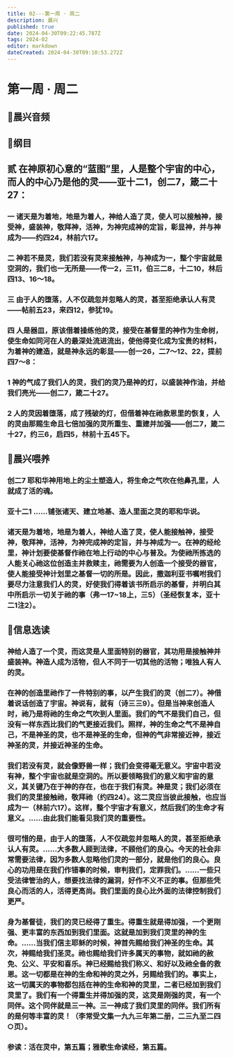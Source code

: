 ```yaml
---
title: 02---第一周 · 周二
description: 晨兴
published: true
date: 2024-04-30T09:22:45.787Z
tags: 2024-02
editor: markdown
dateCreated: 2024-04-30T09:10:53.272Z
---
```


# 第一周 · 周二
## 🎵晨兴音频

## 📖纲目

## 贰   在神原初心意的“蓝图”里，人是整个宇宙的中心，而人的中心乃是他的灵——亚十二1，创二7，箴二十27：

### 一   诸天是为着地，地是为着人，神给人造了灵，使人可以接触神，接受神，盛装神，敬拜神，活神，为神完成神的定旨，彰显神，并与神成为——约四24，林前六17。

### 二   神若不是灵，我们若没有灵来接触神，与神成为一，整个宇宙就是空洞的，我们也一无所是——传一2，三11，伯三二8，十二10，林后四13、16～18。

### 三   由于人的堕落，人不仅疏忽并忽略人的灵，甚至拒绝承认人有灵——帖前五23，来四12，参犹19。

### 四   人是器皿，原该借着操练他的灵，接受在基督里的神作为生命树，使生命如同河在人的最深处流进流出，使他得变化成为宝贵的材料，为着神的建造，就是神永远的彰显——创一26，二7～12、22，提前四7～8：

### 1   神的气成了我们人的灵，我们的灵乃是神的灯，以盛装神作油，并给我们亮光——创二7，箴二十27。

### 2   人的灵因着堕落，成了残破的灯，但借着神在祂救恩里的恢复，人的灵由那赐生命且七倍加强的灵所重生、重建并加强——创二7，箴二十27，约三6，启四5，林前十五45下。

## 📖晨兴喂养

### 创二7    耶和华神用地上的尘土塑造人，将生命之气吹在他鼻孔里，人就成了活的魂。

### 亚十二1    ……铺张诸天、建立地基、造人里面之灵的耶和华说。

### 诸天是为着地，地是为着人，神给人造了灵，使人能接触神，接受神，敬拜神，活神，为神完成神的定旨，并与神成为一。在神的经纶里，神计划要使基督作祂在地上行动的中心与普及。为使祂所拣选的人能关心祂这位创造主并救赎主，祂需要为人创造一个接受的器官，使人能接受神计划里之基督一切的所是。因此，撒迦利亚书嘱咐我们要尽力注意我们人的灵，好使我们得着该书所启示的基督，并明白其中所启示一切关于祂的事（弗一17~18上，三5）（圣经恢复本，亚十二1注2）。

## 📖信息选读

### 神给人造了一个灵，而这灵是人里面特别的器官，其功用是接触神并盛装神。神造人成为活物，但人不同于一切其他的活物；唯独人有人的灵。

### 在神的创造里祂作了一件特别的事，以产生我们的灵（创二7）。神借着说话创造了宇宙。神说有，就有（诗三三9）。但是当神来创造人时，祂乃是将祂的生命之气吹到人里面。我们的气不是我们自己，但没有一样东西比我们的气更接近我们。照样，神的生命之气不是神自己，不是神圣的灵，也不是神圣的生命，但神的气非常接近神，接近神圣的灵，并接近神圣的生命。

### 我们若没有灵，就会像野兽一样；我们会变得毫无意义。宇宙中若没有神，整个宇宙也就是空洞的。所以要领略我们的意义和宇宙的意义，其关键乃在于神的存在，也在于我们有灵。神是灵；我们必须在我们的灵里接触祂，敬拜祂（约四24）。这二灵应当彼此接触，也应当成为一（林前六17）。这样，整个宇宙才有意义，然后我们的生命才有意义。……由此我们能看见我们灵的重要性。

### 很可惜的是，由于人的堕落，人不仅疏忽并忽略人的灵，甚至拒绝承认人有灵。……大多数人顾到法律，不顾他们的良心。今天的社会非常需要法律，因为多数人忽略他们灵的一部分，就是他们的良心。良心的功用是在我们作错事的时候，审判我们，定罪我们。……一些只受法律管治的人，想要找法律的漏洞，好作不义不正的事。但那些凭良心而活的人，活得更高尚。我们里面的良心比外面的法律控制我们更严。

### 身为基督徒，我们的灵已经得了重生。得重生就是得加强，一个更刚强、更丰富的东西加到我们里面。这就是加到我们灵里的神的生命。……当我们信主耶稣的时候，神首先赐给我们神圣的生命。其次，神赐给我们圣灵。祂也赐给我们许多属天的事物，就如祂的赦免、公义、平安和喜乐。神已经赐给我们称义、和好以及祂全备的救恩。这一切都是在神的生命和神的灵之外，另赐给我们的。事实上，这一切属天的事物都包括在神的生命和神的灵里，二者已经加到我们灵里了。我们有一个得重生并得加强的灵，这灵是刚强的灵，有一个同伴。这个同伴就是三一神。三一神成了我们灵里的同伴。我们所有的是何等丰富的灵！（李常受文集一九九三年第二册，二三九至二四○页）。

### 参读：活在灵中，第五篇；雅歌生命读经，第五篇。
<!-- Google tag (gtag.js) -->
<script async src="https://www.googletagmanager.com/gtag/js?id=G-1P8709Z16T"></script>
<script>
  window.dataLayer = window.dataLayer || [];
  function gtag(){dataLayer.push(arguments);}
  gtag('js', new Date());

  gtag('config', 'G-1P8709Z16T');
</script>